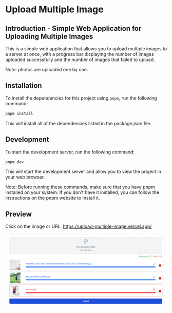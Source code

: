 # Upload Multiple Image

## Introduction - Simple Web Application for Uploading Multiple Images
This is a simple web application that allows you to upload multiple images to a server at once, with a progress bar displaying the number of images uploaded successfully and the number of images that failed to upload.

Note: photos are uploaded one by one.
## Installation

To install the dependencies for this project using `pnpm`, run the following command:
```bash
pnpm install
```
This will install all of the dependencies listed in the package.json file.

## Development
To start the development server, run the following command:

```bash
pnpm dev
```
This will start the development server and allow you to view the project in your web browser.

Note: Before running these commands, make sure that you have pnpm installed on your system. If you don't have it installed, you can follow the instructions on the pnpm website to install it.

## Preview

Click on the image or URL: https://upload-multiple-image.vercel.app/

[![Demo](./image.png)](https://upload-multiple-image.vercel.app/)
